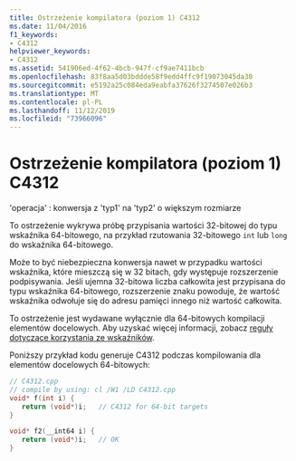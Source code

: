 ```yaml
---
title: Ostrzeżenie kompilatora (poziom 1) C4312
ms.date: 11/04/2016
f1_keywords:
- C4312
helpviewer_keywords:
- C4312
ms.assetid: 541906ed-4f62-4bcb-947f-cf9ae7411bcb
ms.openlocfilehash: 83f8aa5d03bddde58f9edd4ffc9f19073045da30
ms.sourcegitcommit: e5192a25c084eda9eabfa37626f3274507e026b3
ms.translationtype: MT
ms.contentlocale: pl-PL
ms.lasthandoff: 11/12/2019
ms.locfileid: "73966096"
---
```

# <a name="compiler-warning-level-1-c4312"></a>Ostrzeżenie kompilatora (poziom 1) C4312

'operacja' : konwersja z 'typ1' na 'typ2' o większym rozmiarze

To ostrzeżenie wykrywa próbę przypisania wartości 32-bitowej do typu wskaźnika 64-bitowego, na przykład rzutowania 32-bitowego `int` lub `long` do wskaźnika 64-bitowego.

Może to być niebezpieczna konwersja nawet w przypadku wartości wskaźnika, które mieszczą się w 32 bitach, gdy występuje rozszerzenie podpisywania. Jeśli ujemna 32-bitowa liczba całkowita jest przypisana do typu wskaźnika 64-bitowego, rozszerzenie znaku powoduje, że wartość wskaźnika odwołuje się do adresu pamięci innego niż wartość całkowita.

To ostrzeżenie jest wydawane wyłącznie dla 64-bitowych kompilacji elementów docelowych. Aby uzyskać więcej informacji, zobacz [reguły dotyczące korzystania ze wskaźników](/windows/win32/WinProg64/rules-for-using-pointers).

Poniższy przykład kodu generuje C4312 podczas kompilowania dla elementów docelowych 64-bitowych:

```cpp
// C4312.cpp
// compile by using: cl /W1 /LD C4312.cpp
void* f(int i) {
   return (void*)i;   // C4312 for 64-bit targets
}

void* f2(__int64 i) {
   return (void*)i;   // OK
}
```